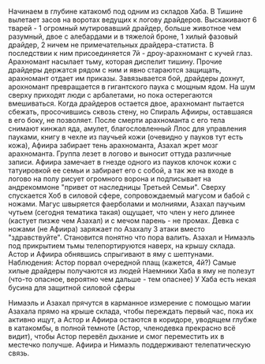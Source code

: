 Начинаем в глубине катакомб под одним из складов Хаба. В Тишине вылетает засов на воротах ведущих к логову драйдеров. Выскакивают 6 тварей - 1 огромный мутировавший драйдер, больше животное чем разумный, двое с алебардами и в тяжелой броне, 1 хилый фазовый драйдер, 2 ничем не примечательных драйдера-статиста. В последствии к ним присоединяется 7й  - дроу-арахномант с кучей глаз. Арахномант насылает тьму, которая диспелит тишину. Прочие драйдеры держатся рядом с ним и явно стараются защищать, арахномант отдает им приказы. Завязывается бой, драйдеры дохнут, арохномант превращается в гигантского паука с мощным ядом. На шум сверху приходят люди с арбалетами, но пока остерегаются вмешиваться. Когда драйдеров остается двое, арахномант пытается сбежать, просочившись сквозь стену, но Спираль Афииры, оставшаяся в его боку, не позволяет. После смерти арахноманта с его тела снимают кинжал яда, амулет, благословленный Ллос для управления пауками, книгу в чехле из паучьей кожи (очевидно у пауков тут есть кожа), Афиира забирает тень арахноманта, Азахал жрет мозг арахноманта. Группа лезет в логово и выносит оттуда различные записи. Афиира замечает в гнезде одного из пауков клочок кожи с татуировкой ее семьи и забирает его с собой, а так же на входе в логово на полу рисует огромного ворона и подписывает на андрекоммоне "привет от наследницы Третьей Семьи". Сверху спускается Хоб в силовой сфере, сопровождаемый магусом и бабой с ножами. Магус швыряется фаерболами и молниями, Азахал паучьим чутьем (сегодня тематика такая) ощущает, что член у него длинее (кастует пизже чем Азахал) и с мечом парень - не промах. Девка с ножами (не Афиира) заряжает по Азахалу 3 атаки вместо "здравствуйте". Становится понятно что пора валить. Азахал и Нимаэль под прикрытием тьмы телепортируются наверх, на крышу склада. Астор и Афиира обнявшись спрыгивают  в яму с шептунами.
Наблюдения: 
Астор порвал очередной плащ (кажется, 4й?)
Самые хилые драйдеры получаются из людей
Наемники Хаба в яму не полезут (что-то опасное, вероятно чем дальше - тем опаснее)
У Хаба есть некая бусина для защитной силовой сферы

Нимаэль и Азахал прячутся в карманное измерение с помощью магии Азахала прямо на крыше склада, чтобы переждать первый час, пока их активно ищут, а Астор и Афиира остаются в коридоре, уводящем глубже в катакомбы, в полной темноте (Астор, членодевка прекрасно всё видит), чтобы Астор перевёл дыхание и смог переместить их в местечко получше. Афиира и Нимаэль поддерживают телепатическую связь. 
